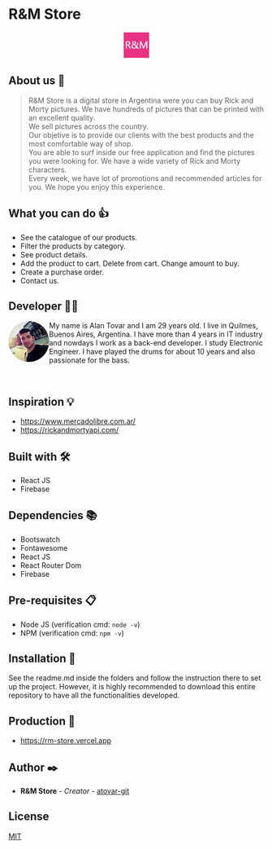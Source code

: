 # R&M Store

<p align="center"><img src="images/R-M_favicon.png" width="50"></p>

## About us 📖

>R&M Store is a digital store in Argentina were you can buy Rick and Morty pictures.
We have hundreds of pictures that can be printed with an excellent quality.<br>
We sell pictures across the country.<br>
Our objetive is to provide our clients with the best products and the most comfortable way of shop.<br>
You are able to surf inside our free application and find the pictures you were looking for. We have a wide variety of Rick and Morty characters.<br>
Every week, we have lot of promotions and recommended articles for you.
We hope you enjoy this experience.

## What you can do 👍

* See the catalogue of our products.
* Filter the products by category.
* See product details.
* Add the product to cart. Delete from cart. Change amount to buy.
* Create a purchase order.
* Contact us.

## Developer 🧑‍💻

<p><img src="images/Alan.jpeg" width="80" align="left"></p>
<p>My name is Alan Tovar and I am 29 years old. I live in Quilmes, Buenos Aires, Argentina. I have more than 4 years in IT industry and nowdays I work as a back-end developer. I study Electronic Engineer. I have played the drums for about 10 years and also passionate for the bass.</p>
<br>

## Inspiration 💡

- https://www.mercadolibre.com.ar/
- https://rickandmortyapi.com/

## Built with 🛠️

* React JS
* Firebase

## Dependencies 📚

* Bootswatch
* Fontawesome
* React JS
* React Router Dom
* Firebase

## Pre-requisites 📋

* Node JS (verification cmd: ```node -v```)
* NPM (verification cmd: ```npm -v```)

## Installation 🔧

See the readme.md inside the folders and follow the instruction there to set up the project.
However, it is highly recommended to download this entire repository to have all the functionalities developed.

## Production 🚀

- https://rm-store.vercel.app

## Author ✒️

* **R&M Store** - *Creator* - [atovar-git](https://github.com/atovar-git)

## License
[MIT](https://choosealicense.com/licenses/mit/)